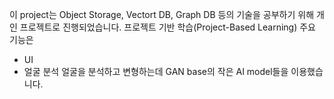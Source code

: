 이 project는 
Object Storage, Vectort DB, Graph DB 등의 기술을 공부하기 위해 개인 프로젝트로 진행되었습니다.
프로젝트 기반 학습(Project-Based Learning)
주요 기능은 
- UI
- 얼굴 분석
얼굴을 분석하고 변형하는데 GAN base의 작은 AI model들을 이용했습니다.
